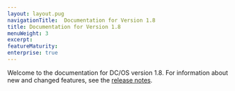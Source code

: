 ```yaml
---
layout: layout.pug
navigationTitle:  Documentation for Version 1.8
title: Documentation for Version 1.8
menuWeight: 3
excerpt:
featureMaturity:
enterprise: true
---
```



Welcome to the documentation for DC/OS version 1.8. For information about new and changed features, see the [release notes](/1.8/administration/release-notes/).
